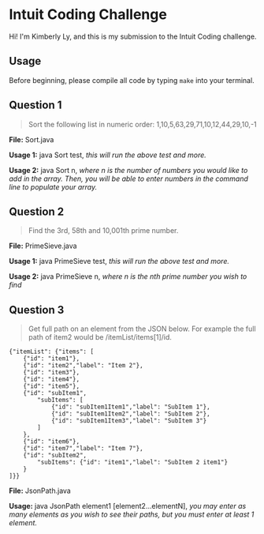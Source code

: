 # Intuit Coding Challenge
Hi! I'm Kimberly Ly, and this is my submission to the Intuit Coding challenge.

## Usage
Before beginning, please compile all code by typing `make` into your terminal.

## Question 1
>Sort the following list in numeric order:
>1,10,5,63,29,71,10,12,44,29,10,-1

**File:** Sort.java

**Usage 1:** java Sort test, *this will run the above test and more.*

**Usage 2:** java Sort n, *where n is the number of numbers you would like to add in the array. Then, you will be able to enter numbers in the command line to populate your array.*

## Question 2
>Find the 3rd, 58th and 10,001th prime number.

**File:** PrimeSieve.java

**Usage 1:** java PrimeSieve test, *this will run the above test and more.*

**Usage 2:** java PrimeSieve n, *where n is the nth prime number you wish to find*

## Question 3
> Get full path on an element from the JSON below.  For example the full path of item2 would be /itemList/items[1]/id.
```
{"itemList": {"items": [
    {"id": "item1"},
    {"id": "item2","label": "Item 2"},
    {"id": "item3"},
    {"id": "item4"},
    {"id": "item5"},
    {"id": "subItem1",
        "subItems": [
            {"id": "subItem1Item1","label": "SubItem 1"},
            {"id": "subItem1Item2","label": "SubItem 2"},
            {"id": "subItem1Item3","label": "SubItem 3"}
        ]
    },
    {"id": "item6"},
    {"id": "item7","label": "Item 7"},
    {"id": "subItem2",
        "subItems": {"id": "item1","label": "SubItem 2 item1"}
    }
]}}
```

**File:** JsonPath.java

**Usage:** java JsonPath element1 [element2...elementN], *you may enter as many elements as you wish to see their paths, but you must enter at least 1 element.*
